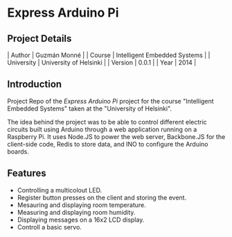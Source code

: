 Express Arduino Pi
==================

Project Details
---------------

| Author     | Guzmán Monné |
| Course | Intelligent Embedded Systems | 
| University 	| University of Helsinki | 
| Version | 0.0.1 |
| Year | 2014 |

Introduction
------------

Project Repo of the *Express Arduino Pi* project for the course "Intelligent Embedded Systems" taken at the "University of Helsinki".

The idea behind the project was to be able to control different electric circuits built using Arduino through a web application running on a Raspberry Pi. It uses Node.JS to power the web server, Backbone.JS for the client-side code, Redis to store data, and INO to configure the Arduino boards.

Features
--------

- Controlling a multicolout LED.
- Register button presses on the client and storing the event.
- Mesauring and displaying room temperature.
- Measuring and displaying room humidity.
- Displaying messages on a 16x2 LCD display.
- Controll a basic servo.
